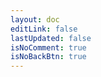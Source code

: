 ```yaml
---
layout: doc
editLink: false
lastUpdated: false
isNoComment: true
isNoBackBtn: true
---
```


<!-- 之所以将代码写在 md 里面，而非单独封装为 Vue 组件，因为 aside 不会动态刷新，参考 https://github.com/vuejs/vitepress/issues/2686 -->
<template v-for="post in curPosts" :key="post.url">
  <h2 :id="post.title" class="post-title">
    <a :href="post.url">{{ post.title }}</a>
    <a
      class="header-anchor"
      :href="`#${post.title}`"
      :aria-label="`Permalink to &quot;${post.title}&quot;`"
      >​</a
    >
    <div class="post-date hollow-text source-han-serif">{{ post.date.string }}</div>
  </h2>
  <t-tag
    v-for="tag in post.tags"
    :key="tag"
    class="mr-2"
    variant="outline"
    shape="round"
    >{{ tag }}</t-tag
  >
  <div v-if="post.excerpt" v-html="post.excerpt"></div>
</template>

<!-- <Pagination /> -->
<div class="pagination-container">
  <t-config-provider :global-config="enConfig">
    <t-pagination
      v-model="current"
      v-model:pageSize="pageSize"
      :total="total"
      size="small"
      :showPageSize="false"
      :showPageNumber="!isMobile()"
      :showJumper="isMobile()"
      @current-change="onCurrentChange"
    />
  </t-config-provider>
</div>

<script lang="ts" setup>
import { ref, computed } from 'vue';
import { useRoute, useRouter } from 'vitepress';

// 引入英文国际化包
import enConfig from 'tdesign-vue-next/es/locale/en_US';

// 你自己的数据和工具
import { data as posts } from './.vitepress/theme/posts.data.mts';
import { isMobile } from './.vitepress/theme/utils/mobile.ts';

const route = useRoute();
const getPage = () => {
  const search = route.query;
  const searchParams = new URLSearchParams(search as any);
  return Number(searchParams.get('page') || '1');
};

const current = ref(getPage());
const pageSize = ref(10);
const total = ref(posts.length);

const router = useRouter();
router.onAfterRouteChange = () => {
  current.value = getPage();
};

const curPosts = computed(() => {
  return posts.slice(
    (current.value - 1) * pageSize.value,
    current.value * pageSize.value
  );
});

const onCurrentChange = (page: number) => {
  const url = new URL(window.location as any);
  url.searchParams.set('page', page.toString());
  window.history.replaceState({}, '', url);
  window.scrollTo({ top: 0 });
};
</script>

<style lang="scss" scoped>
/* 去掉.vp-doc li + li 的 margin-top */
.post-title {
  /* 这里替换成你想要的字体名称，务必已在全局引入 */
  /* font-family: 'DM Sans', sans-serif; */
  /* font-weight: 600; */
}
.pagination-container {
  margin-top: 60px;
  :deep(li) {
    margin-top: 0;
  }
}

.mr-2 {
  margin-right: 2px;
}

.post-title {
  margin-bottom: 6px;
  margin-top: 60px;
  border-top: 0;
  position: relative;

  > a {
    font-weight: 400;
  }

  .post-date {
    position: absolute;
    top: -12px;
    left: -10px;
    z-index: -1;
    opacity: .16;
    font-size: 76px;
    font-weight: 900;
  }

  @media (max-width: 425px) {
    .post-date {
      font-size: 60px !important;
    }
  }

  &:first-child {
    margin-top: 20px;
  }
}

.hollow-text {
  /* 设置文本颜色为透明，只保留描边 */
  color: var(--vp-c-bg);
  -webkit-text-stroke: 1px var(--vp-c-text-1);
}
</style>
